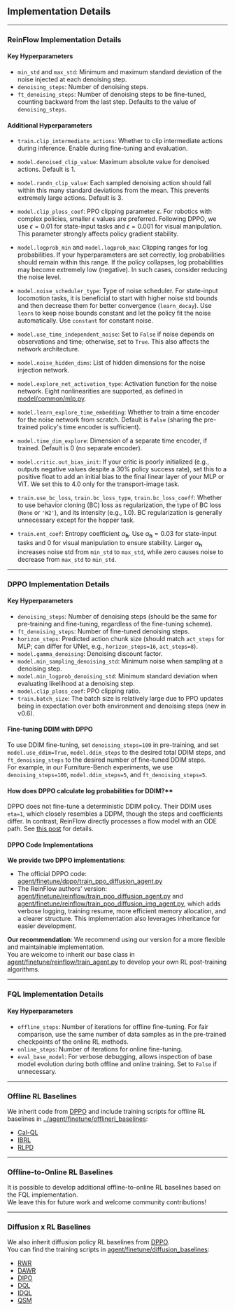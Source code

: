 ## Implementation Details

---

### ReinFlow Implementation Details

#### Key Hyperparameters

- `min_std` and `max_std`: Minimum and maximum standard deviation of the noise injected at each denoising step.
- `denoising_steps`: Number of denoising steps.
- `ft_denoising_steps`: Number of denoising steps to be fine-tuned, counting backward from the last step. Defaults to the value of `denoising_steps`.

#### Additional Hyperparameters

- `train.clip_intermediate_actions`: Whether to clip intermediate actions during inference. Enable during fine-tuning and evaluation.
- `model.denoised_clip_value`: Maximum absolute value for denoised actions. Default is 1.
- `model.randn_clip_value`: Each sampled denoising action should fall within this many standard deviations from the mean. This prevents extremely large actions. Default is 3.
- `model.clip_ploss_coef`: PPO clipping parameter $\epsilon$. For robotics with complex policies, smaller $\epsilon$ values are preferred. Following DPPO, we use $\epsilon = 0.01$ for state-input tasks and $\epsilon = 0.001$ for visual manipulation. This parameter strongly affects policy gradient stability.
- `model.logprob_min` and `model.logprob_max`: Clipping ranges for log probabilities. If your hyperparameters are set correctly, log probabilities should remain within this range. If the policy collapses, log probabilities may become extremely low (negative). In such cases, consider reducing the noise level.
- `model.noise_scheduler_type`: Type of noise scheduler. For state-input locomotion tasks, it is beneficial to start with higher noise std bounds and then decrease them for better convergence (`learn_decay`). Use `learn` to keep noise bounds constant and let the policy fit the noise automatically. Use `constant` for constant noise.
- `model.use_time_independent_noise`: Set to `False` if noise depends on observations and time; otherwise, set to `True`. This also affects the network architecture.
- `model.noise_hidden_dims`: List of hidden dimensions for the noise injection network.
- `model.explore_net_activation_type`: Activation function for the noise network. Eight nonlinearities are supported, as defined in [model/common/mlp.py](../model/common/mlp.py).
- `model.learn_explore_time_embedding`: Whether to train a time encoder for the noise network from scratch. Default is `False` (sharing the pre-trained policy's time encoder is sufficient).
- `model.time_dim_explore`: Dimension of a separate time encoder, if trained. Default is 0 (no separate encoder).
- `model.critic.out_bias_init`: If your critic is poorly initialized (e.g., outputs negative values despite a 30% policy success rate), set this to a positive float to add an initial bias to the final linear layer of your MLP or ViT. We set this to 4.0 only for the transport-image task.

- `train.use_bc_loss`, `train.bc_loss_type`, `train.bc_loss_coeff`: Whether to use behavior cloning (BC) loss as regularization, the type of BC loss (`None` or `'W2'`), and its intensity (e.g., 1.0). BC regularization is generally unnecessary except for the hopper task.
- `train.ent_coef`: Entropy coefficient $\alpha_{\mathbf{h}}$. Use $\alpha_{\mathbf{h}} = 0.03$ for state-input tasks and 0 for visual manipulation to ensure stability. Larger $\alpha_{\mathbf{h}}$ increases noise std from `min_std` to `max_std`, while zero causes noise to decrease from `max_std` to `min_std`.

---

### DPPO Implementation Details

#### Key Hyperparameters

- `denoising_steps`: Number of denoising steps (should be the same for pre-training and fine-tuning, regardless of the fine-tuning scheme).
- `ft_denoising_steps`: Number of fine-tuned denoising steps.
- `horizon_steps`: Predicted action chunk size (should match `act_steps` for MLP; can differ for UNet, e.g., `horizon_steps=16`, `act_steps=8`).
- `model.gamma_denoising`: Denoising discount factor.
- `model.min_sampling_denoising_std`: Minimum noise when sampling at a denoising step.
- `model.min_logprob_denoising_std`: Minimum standard deviation when evaluating likelihood at a denoising step.
- `model.clip_ploss_coef`: PPO clipping ratio.
- `train.batch_size`: The batch size is relatively large due to PPO updates being in expectation over both environment and denoising steps (new in v0.6).

#### Fine-tuning DDIM with DPPO

To use DDIM fine-tuning, set `denoising_steps=100` in pre-training, and set `model.use_ddim=True`, `model.ddim_steps` to the desired total DDIM steps, and `ft_denoising_steps` to the desired number of fine-tuned DDIM steps.  
For example, in our Furniture-Bench experiments, we use `denoising_steps=100`, `model.ddim_steps=5`, and `ft_denoising_steps=5`.

#### How does DPPO calculate log probabilities for DDIM?**  
DPPO does not fine-tune a deterministic DDIM policy. Their DDIM uses `eta=1`, which closely resembles a DDPM, though the steps and coefficients differ. In contrast, ReinFlow directly processes a flow model with an ODE path.  See [this post](https://github.com/irom-princeton/dppo/issues/48) for details.

#### DPPO Code Implementations

**We provide two DPPO implementations**:
- The official DPPO code: [agent/finetune/dppo/train_ppo_diffusion_agent.py](../agent/finetune/dppo/train_ppo_diffusion_agent.py)
- The ReinFlow authors' version: [agent/finetune/reinflow/train_ppo_diffusion_agent.py](../agent/finetune/reinflow/train_ppo_diffusion_agent.py) and [agent/finetune/reinflow/train_ppo_diffusion_img_agent.py](../agent/finetune/reinflow/train_ppo_diffusion_img_agent.py), which adds verbose logging, training resume, more efficient memory allocation, and a clearer structure. This implementation also leverages inheritance for easier development.

**Our recommendation**:
We recommend using our version for a more flexible and maintainable implementation.  
You are welcome to inherit our base class in [agent/finetune/reinflow/train_agent.py](../agent/finetune/reinflow/train_agent.py) to develop your own RL post-training algorithms.

---

### FQL Implementation Details

#### Key Hyperparameters

- `offline_steps`: Number of iterations for offline fine-tuning. For fair comparison, use the same number of data samples as in the pre-trained checkpoints of the online RL methods.
- `online_steps`: Number of iterations for online fine-tuning.
- `eval_base_model`: For verbose debugging, allows inspection of base model evolution during both offline and online training. Set to `False` if unnecessary.

---

### Offline RL Baselines

We inherit code from [DPPO](https://github.com/irom-princeton/dppo) and include training scripts for offline RL baselines in [../agent/finetune/offlinerl_baselines](../agent/finetune/offlinerl_baselines):

- [Cal-QL](../agent/finetune/offlinerl_baselines/train_calql_agent.py)
- [IBRL](../agent/finetune/offlinerl_baselines/train_ibrl_agent.py)
- [RLPD](../agent/finetune/offlinerl_baselines/train_rlpd_agent.py)
<!-- Add more as needed -->

---

### Offline-to-Online RL Baselines

It is possible to develop additional offline-to-online RL baselines based on the FQL implementation.  
We leave this for future work and welcome community contributions!

---

### Diffusion x RL Baselines

We also inherit diffusion policy RL baselines from [DPPO](https://github.com/irom-princeton/dppo).  
You can find the training scripts in [agent/finetune/diffusion_baselines](../agent/finetune/diffusion_baselines):

- [RWR](agent/finetune/diffusion_baselines/train_rwr_diffusion_agent.py)
- [DAWR](agent/finetune/diffusion_baselines/train_awr_diffusion_agent.py)
- [DIPO](agent/finetune/diffusion_baselines/train_dipo_diffusion_agent.py)
- [DQL](agent/finetune/diffusion_baselines/train_dql_diffusion_agent.py)
- [IDQL](agent/finetune/diffusion_baselines/train_idql_diffusion_agent.py)
- [QSM](agent/finetune/diffusion_baselines/train_qsm_diffusion_agent.py)

